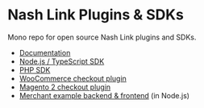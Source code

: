 # Nash Link Plugins & SDKs

Mono repo for open source Nash Link plugins and SDKs.

* [Documentation](https://docs-link.nash.io/)
* [Node.js / TypeScript SDK](https://github.com/nash-io/nashlink-plugins-and-sdks/tree/master/sdk-node-typescript)
* [PHP SDK](https://github.com/nash-io/nashlink-plugins-and-sdks/tree/master/sdk-php)
* [WooCommerce checkout plugin](https://github.com/nash-io/nashlink-plugins-and-sdks/tree/master/plugin-woocommerce-checkout)
* [Magento 2 checkout plugin](https://github.com/nash-io/nashlink-plugins-and-sdks/tree/master/plugin-magento2-checkout)
* [Merchant example backend & frontend](https://github.com/nash-io/nashlink-plugins-and-sdks/tree/master/nodejs-merchant-example) (in Node.js)

